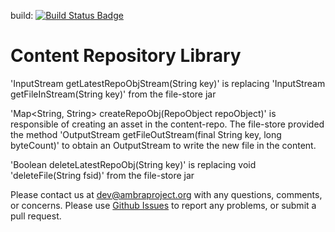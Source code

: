 build: [![Build Status Badge]][Build Status]

Content Repository Library
==================

'InputStream getLatestRepoObjStream(String key)' is replacing 'InputStream getFileInStream(String key)' from the file-store jar

'Map<String, String> createRepoObj(RepoObject repoObject)' is responsible of creating an asset in the content-repo.
The file-store provided the method 'OutputStream getFileOutStream(final String key, long byteCount)' to obtain an OutputStream to write
the new file in the content.

'Boolean deleteLatestRepoObj(String key)'  is replacing void 'deleteFile(String fsid)' from the file-store jar

Please contact us at dev@ambraproject.org with any questions, comments, or concerns.
Please use [Github Issues](https://github.com/PLOS/ambraproject/issues) to report any problems, or submit a pull request.

[Build Status]: https://teamcity.plos.org/teamcity/viewType.html?buildTypeId=ContentRepoClientLibrary
[Build Status Badge]: https://teamcity.plos.org/teamcity/app/rest/builds/builType:(id:ContentRepoClientLibrary)/statusIcon.svg
